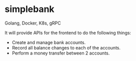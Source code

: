 # simplebank
Golang, Docker, K8s, gRPC

It will provide APIs for the frontend to do the following things:

- Create and manage bank accounts.
- Record all balance changes to each of the accounts.
- Perform a money transfer between 2 accounts.
